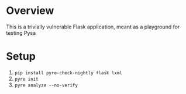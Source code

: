 # Overview
This is a trivially vulnerable Flask application, meant as a playground for
testing Pysa

# Setup
1. `pip install pyre-check-nightly flask lxml`
2. `pyre init`
3. `pyre analyze --no-verify`
